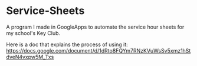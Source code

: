 # Service-Sheets
A program I made in GoogleApps to automate the service hour sheets for my school's Key Club.

Here is a doc that explains the process of using it: https://docs.google.com/document/d/1dRto8FQYm7RNzKVuWsSv5xmz1hStdveN4vxpw5M_Txs
